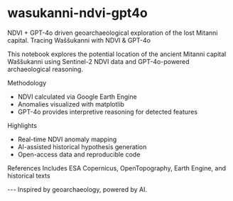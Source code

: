 # wasukanni-ndvi-gpt4o
NDVI + GPT-4o driven geoarchaeological exploration of the lost Mitanni capital.
Tracing Waššukanni with NDVI & GPT-4o

This notebook explores the potential location of the ancient Mitanni capital Waššukanni using Sentinel-2 NDVI data and GPT-4o-powered archaeological reasoning.

  Methodology
- NDVI calculated via Google Earth Engine
- Anomalies visualized with matplotlib
- GPT-4o provides interpretive reasoning for detected features

Highlights
- Real-time NDVI anomaly mapping
- AI-assisted historical hypothesis generation
- Open-access data and reproducible code

 References
Includes ESA Copernicus, OpenTopography, Earth Engine, and historical texts

--- Inspired by geoarchaeology, powered by AI.
